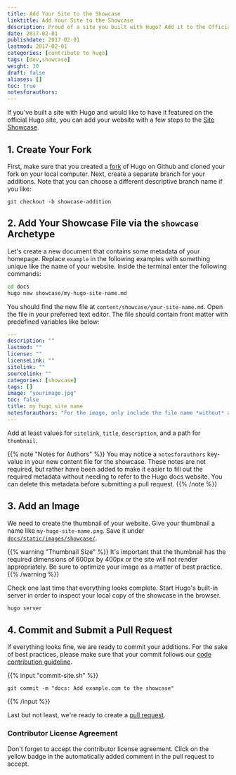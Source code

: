 ```yaml
---
title: Add Your Site to the Showcase
linktitle: Add Your Site to the Showcase
description: Proud of a site you built with Hugo? Add it to the Official Hugo Site Showcase.
date: 2017-02-01
publishdate: 2017-02-01
lastmod: 2017-02-01
categories: [contribute to hugo]
tags: [dev,showcase]
weight: 30
draft: false
aliases: []
toc: true
notesforauthors:
---
```



If you've built a site with Hugo and would like to have it featured on the official Hugo site, you can add your website with a few steps to the [Site Showcase][].

## 1. Create Your Fork

First, make sure that you created a [fork](https://help.github.com/articles/fork-a-repo/) of Hugo on Github and cloned your fork on your local computer. Next, create a separate branch for your additions. Note that you can choose a different descriptive branch name if you like:

```git
git checkout -b showcase-addition
```

## 2. Add Your Showcase File via the `showcase` Archetype

Let's create a new document that contains some metadata of your homepage. Replace `example` in the following examples with something unique like the name of your website. Inside the terminal enter the following commands:

```bash
cd docs
hugo new showcase/my-hugo-site-name.md
```

You should find the new file at `content/showcase/your-site-name.md`. Open the file in your preferred text editor. The file should contain front matter with predefined variables like below:

```yaml
---
description: ""
lastmod: ""
license: ""
licenseLink: ""
sitelink: ""
sourcelink: ""
categories: [showcase]
tags: []
image: "yourimage.jpg"
toc: false
title: my hugo site name
notesforauthors: "For the image, only include the file name *without* a directory/path, which is taken care of in the templating. See the showcase contribution page at gohugo.io/contribute-to-hugo/add-your-site-to-the-showcase/ for more details. As always, feel free to delete `notesforauthors` or modify for anyone in the future who may edit the content in this file."
---
```

Add at least values for `sitelink`, `title`,  `description`, and a path for `thumbnail`.

{{% note "Notes for Authors" %}}
You may notice a `notesforauthors` key-value in your new content file for the showcase. These notes are not required, but rather have been added to make it easier to fill out the required metadata without needing to refer to the Hugo docs website. You can delete this metadata before submitting a pull request.
{{% /note %}}

## 3. Add an Image

We need to create the thumbnail of your website. Give your thumbnail a name like `my-hugo-site-name.png`. Save it under [`docs/static/images/showcase/`][].

{{% warning "Thumbnail Size" %}}
It's important that the thumbnail has the required dimensions of 600px by 400px or the site will not render appropriately. Be sure to optimize your image as a matter of best practice.
{{% /warning %}}

Check one last time that everything looks complete. Start Hugo's built-in server in order to inspect your local copy of the showcase in the browser.

```bash
hugo server
```

## 4. Commit and Submit a Pull Request

If everything looks fine, we are ready to commit your additions. For the sake of best practices, please make sure that your commit follows our [code contribution guideline][].

{{% input "commit-site.sh" %}}
```git
git commit -m "docs: Add example.com to the showcase"
```
{{% /input %}}

Last but not least, we're ready to create a [pull request].

### Contributor License Agreement

Don't forget to accept the contributor license agreement. Click on the yellow badge in the automatically added comment in the pull request to accept.

[code contribution guideline]: https://github.com/spf13/hugo#code-contribution-guideline
[pull request]: https://github.com/spf13/hugo/compare
[Site Showcase]: /showcase/
[`docs/static/images/showcase/`]: https://github.com/spf13/hugo/tree/master/docs/static/images/showcase/